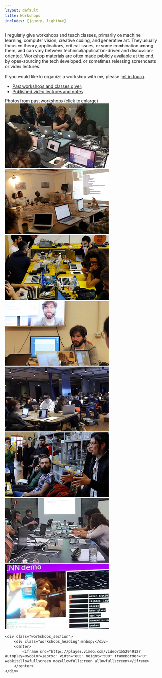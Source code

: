 ```yaml
---
layout: default
title: Workshops
includes: [jquery, lightbox]
---
```


<div id="work">
	<div id="workshops_about">
		I regularly give workshops and teach classes, primarily on machine learning, computer vision, creative coding, and generative art. They usually focus on theory, applications, critical issues, or some combination among them, and can vary between technical/application-driven and discussion-oriented. Workshop materials are often made publicly available at the end, by open-sourcing the tech developed, or sometimes releasing screencasts or video lectures.
		<br/><br/>
		If you would like to organize a workshop with me, please <a href="mailto:kogan dot gene at gmail dot com">get in touch</a>.
	</div>
	<div class="workshops_section">
		<ul>
			<li><a href="/cv/#teaching">Past workshops and classes given</a></li>
			<li><a href="https://ml4a.github.io/classes">Published video lectures and notes</a></li>
		</ul>
	</div>
	<div class="workshops_section">
		<div class="workshops_heading">Photos from past workshops (click to enlarge)</div>
		<a href="/images/workshops/influencers2.jpg" rel="lightbox[ws]"><img src="/images/workshops/thumb_influencers2.jpg" /></a>
		<a href="/images/workshops/altai1.jpg" rel="lightbox[ws]"><img src="/images/workshops/thumb_altai1.jpg" /></a>
		<a href="/images/workshops/opendot2.jpg" rel="lightbox[ws]"><img src="/images/workshops/thumb_opendot2.jpg" /></a>
		<a href="/images/workshops/opendot1.jpg" rel="lightbox[ws]"><img src="/images/workshops/thumb_opendot1.jpg" /></a>	
		<a href="/images/workshops/nabi1.jpg" rel="lightbox[ws]"><img src="/images/workshops/thumb_nabi1.jpg" /></a>	
		<a href="/images/workshops/opendot3.jpg" rel="lightbox[ws]"><img src="/images/workshops/thumb_opendot3.jpg" /></a>
		<a href="/images/workshops/influencers1.jpg" rel="lightbox[ws]"><img src="/images/workshops/thumb_influencers1.jpg" /></a>	
		<a href="/images/workshops/nabi2.jpg" rel="lightbox[ws]"><img src="/images/workshops/thumb_nabi2.jpg" /></a>	
	</div>
	
	<div class="workshops_section">
		<div class="workshops_heading">&nbsp;</div>
		<center>
			<iframe src="https://player.vimeo.com/video/165294912?autoplay=0&color=1abc9c" width="800" height="500" frameborder="0" webkitallowfullscreen mozallowfullscreen allowfullscreen></iframe>
		</center>
	</div>
	
</div>